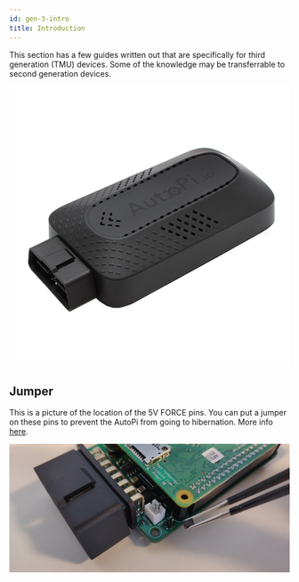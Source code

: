 ```yaml
---
id: gen-3-intro
title: Introduction
---
```


This section has a few guides written out that are specifically for third generation (TMU) devices.
Some of the knowledge may be transferrable to second generation devices.

![Third generation AutoPi device](/img/hardware/legacy_devices/autopi_dongle_gen3/device.png)



## Jumper

This is a picture of the location of the 5V FORCE pins. You can put a jumper on these pins to
prevent the AutoPi from going to hibernation. More info [here](../../../guides/jumpers.md).

![Third generation AutoPi Jumper location](/img/hardware/legacy_devices/autopi_dongle_gen3/jumper.jpg)
